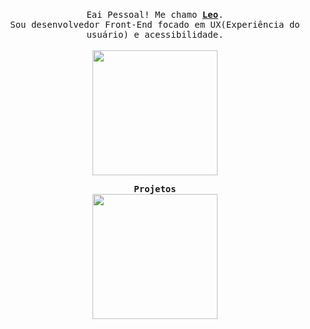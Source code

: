 <p align="center">
  <br>
  <samp>
    Eai Pessoal! Me chamo <b><a rel="nofollow noopener noreferrer" target="_blank" href="#">Leo</a></b>.
    <br>Sou desenvolvedor Front-End focado em UX(Experiência do usuário) e acessibilidade.<br>

</samp>
 <br/> 
  <img src="https://i.giphy.com/mQI2sfO7U7MOcxoPdn.webp" width="200"/>

</p>
<div align="center">

  
<samp align="center">

<summary> <b> <samp> Projetos </samp></b></summary>
<samp align="center">
<img src="https://i.giphy.com/7xfpmHHFgmtrO7t29F.webp" width="200"/>
<!--
Current Project: <a href="">Dijkstra's shortest path visualizer.</a>

<p align="center">
  <a rel="nofollow noopener noreferrer" target="_blank" href="https://www.linkedin.com/in/tania-r-zuniga/">
  <img src="https://raw.githubusercontent.com/TanZng/TanZng/master/assets/linkedin.png" width="30px" alt="LinkedIn"></a>
  &nbsp; 
  &nbsp;
  <a rel="nofollow noopener noreferrer" target="_blank" href="https://twitter.com/tanx_dev">
  <img src="https://raw.githubusercontent.com/TanZng/TanZng/master/assets/twitter.png" width="30px" alt="Twitter"></a>
  &nbsp; 
  &nbsp;
  <a rel="nofollow noopener noreferrer" target="_blank" href="https://www.youtube.com/channel/UCbBb1mcQ3nG-5B5Md5wJXzw">
  <img src="https://raw.githubusercontent.com/TanZng/TanZng/master/assets/youtube.png" width="30px" alt="YouTube"></a>
  &nbsp;
  &nbsp;
  <a rel="nofollow noopener noreferrer" target="_blank" href="https://tanx.dev/estus-flask">
  <img src="https://raw.githubusercontent.com/TanZng/TanZng/master/assets/estus_flask.png" width="23px" alt="Secret"></a>
</p> -->

</samp>
</div>
</details>
